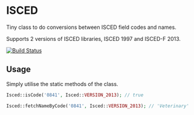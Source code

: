 # ISCED
Tiny class to do conversions between ISCED field codes and names.

Supports 2 versions of ISCED libraries, ISCED 1997 and ISCED-F 2013.

[![Build Status](https://travis-ci.org/dream-group/isced.svg?branch=master)](https://travis-ci.org/dream-group/isced)

## Usage

Simply utilise the static methods of the class.

```php
Isced::isCode('0841', Isced::VERSION_2013); // true
```

```php
Isced::fetchNameByCode('0841', Isced::VERSION_2013); // 'Veterinary'
```